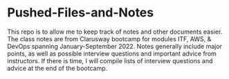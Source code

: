 # Pushed-Files-and-Notes
This repo is to allow me to keep track of notes and other documents easier.  The class notes are from Clarusway bootcamp for modules ITF, AWS, & DevOps spanning January-September 2022.  Notes generally include major points, as well as possible interview questions and important advice from instructors.  If there is time, I will compile lists of interview questions and advice at the end of the bootcamp.
